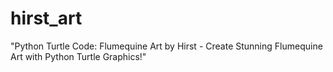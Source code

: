 # hirst_art
"Python Turtle Code: Flumequine Art by Hirst - Create Stunning Flumequine Art with Python Turtle Graphics!"
